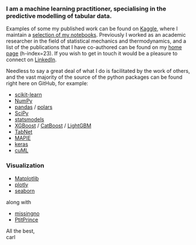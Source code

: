 ### I am a machine learning practitioner, specialising in the predictive modelling of tabular data.
Examples of some my published work can be found on [Kaggle](https://www.kaggle.com/carlmcbrideellis), where I maintain a [selection of my notebooks](https://www.kaggle.com/code/carlmcbrideellis/a-selection-of-my-kaggle-notebooks).
Previously I worked as an academic researcher in the field of statistical mechanics and thermodynamics, and a list of the publications that I have co-authored can be found on my [home page](https://carl-mcbride-ellis.github.io/) (h-index=23). If you wish to get in touch it would be a pleasure to connect on [LinkedIn](https://www.linkedin.com/in/carl-mcbride-ellis/).

Needless to say a great deal of what I do is facilitated by the work of others, 
and the vast majority of the source of the python packages can be found right here on GitHub, for example:
* [scikit-learn](https://github.com/scikit-learn)
* [NumPy](https://github.com/numpy)
* [pandas](https://github.com/pandas-dev) / [polars](https://github.com/pola-rs/polars)
* [SciPy](https://github.com/scipy)
* [statsmodels](https://github.com/statsmodels)
* [XGBoost](https://github.com/dmlc/xgboost) / [CatBoost](https://github.com/catboost/catboost) / [LightGBM](https://github.com/microsoft/LightGBM)
* [TabNet](https://github.com/dreamquark-ai/tabnet)
* [MAPIE](https://github.com/scikit-learn-contrib/MAPIE)
* [keras](https://github.com/keras-team/keras)
* [cuML](https://github.com/rapidsai/cuml)

### Visualization
* [Matplotlib](https://github.com/matplotlib)
* [plotly](https://github.com/plotly)
* [seaborn](https://github.com/mwaskom/seaborn)

along with
* [missingno](https://github.com/ResidentMario/missingno)
* [PtitPrince](https://github.com/pog87/PtitPrince)

All the best,<br>
carl
